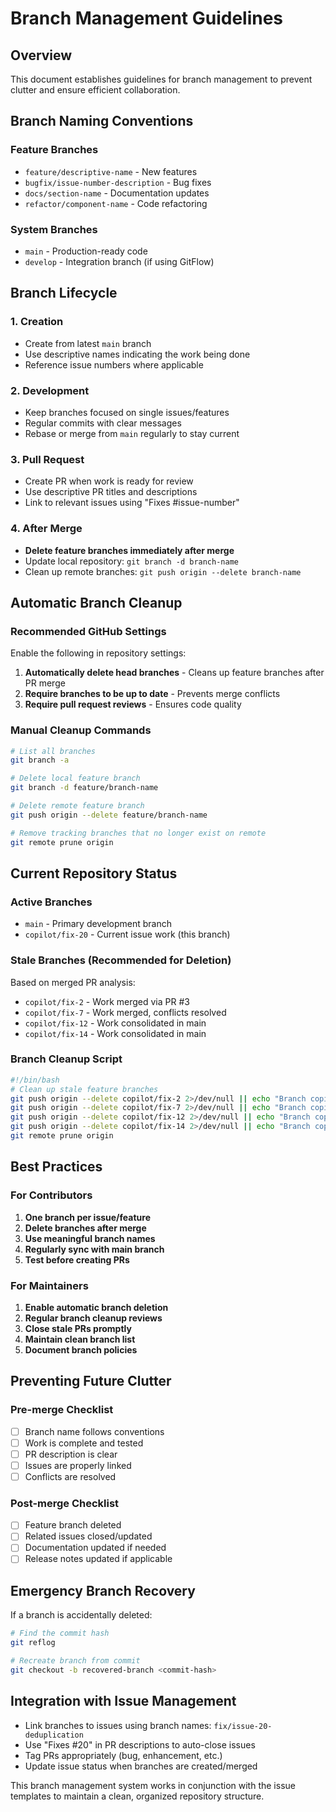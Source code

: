 # Branch Management Guidelines

## Overview
This document establishes guidelines for branch management to prevent clutter and ensure efficient collaboration.

## Branch Naming Conventions

### Feature Branches
- `feature/descriptive-name` - New features
- `bugfix/issue-number-description` - Bug fixes
- `docs/section-name` - Documentation updates
- `refactor/component-name` - Code refactoring

### System Branches
- `main` - Production-ready code
- `develop` - Integration branch (if using GitFlow)

## Branch Lifecycle

### 1. Creation
- Create from latest `main` branch
- Use descriptive names indicating the work being done
- Reference issue numbers where applicable

### 2. Development
- Keep branches focused on single issues/features
- Regular commits with clear messages
- Rebase or merge from `main` regularly to stay current

### 3. Pull Request
- Create PR when work is ready for review
- Use descriptive PR titles and descriptions
- Link to relevant issues using "Fixes #issue-number"

### 4. After Merge
- **Delete feature branches immediately after merge**
- Update local repository: `git branch -d branch-name`
- Clean up remote branches: `git push origin --delete branch-name`

## Automatic Branch Cleanup

### Recommended GitHub Settings
Enable the following in repository settings:

1. **Automatically delete head branches** - Cleans up feature branches after PR merge
2. **Require branches to be up to date** - Prevents merge conflicts
3. **Require pull request reviews** - Ensures code quality

### Manual Cleanup Commands

```bash
# List all branches
git branch -a

# Delete local feature branch
git branch -d feature/branch-name

# Delete remote feature branch  
git push origin --delete feature/branch-name

# Remove tracking branches that no longer exist on remote
git remote prune origin
```

## Current Repository Status

### Active Branches
- `main` - Primary development branch
- `copilot/fix-20` - Current issue work (this branch)

### Stale Branches (Recommended for Deletion)
Based on merged PR analysis:
- `copilot/fix-2` - Work merged via PR #3 
- `copilot/fix-7` - Work merged, conflicts resolved
- `copilot/fix-12` - Work consolidated in main
- `copilot/fix-14` - Work consolidated in main

### Branch Cleanup Script
```bash
#!/bin/bash
# Clean up stale feature branches
git push origin --delete copilot/fix-2 2>/dev/null || echo "Branch copilot/fix-2 already deleted"
git push origin --delete copilot/fix-7 2>/dev/null || echo "Branch copilot/fix-7 already deleted"  
git push origin --delete copilot/fix-12 2>/dev/null || echo "Branch copilot/fix-12 already deleted"
git push origin --delete copilot/fix-14 2>/dev/null || echo "Branch copilot/fix-14 already deleted"
git remote prune origin
```

## Best Practices

### For Contributors
1. **One branch per issue/feature**
2. **Delete branches after merge**  
3. **Use meaningful branch names**
4. **Regularly sync with main branch**
5. **Test before creating PRs**

### For Maintainers  
1. **Enable automatic branch deletion**
2. **Regular branch cleanup reviews**
3. **Close stale PRs promptly**
4. **Maintain clean branch list**
5. **Document branch policies**

## Preventing Future Clutter

### Pre-merge Checklist
- [ ] Branch name follows conventions
- [ ] Work is complete and tested
- [ ] PR description is clear
- [ ] Issues are properly linked
- [ ] Conflicts are resolved

### Post-merge Checklist  
- [ ] Feature branch deleted
- [ ] Related issues closed/updated
- [ ] Documentation updated if needed
- [ ] Release notes updated if applicable

## Emergency Branch Recovery

If a branch is accidentally deleted:

```bash
# Find the commit hash
git reflog

# Recreate branch from commit
git checkout -b recovered-branch <commit-hash>
```

## Integration with Issue Management

- Link branches to issues using branch names: `fix/issue-20-deduplication`
- Use "Fixes #20" in PR descriptions to auto-close issues
- Tag PRs appropriately (bug, enhancement, etc.)
- Update issue status when branches are created/merged

This branch management system works in conjunction with the issue templates to maintain a clean, organized repository structure.